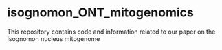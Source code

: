 # isognomon_ONT_mitogenomics
This repository contains code and information related to our paper on the Isognomon nucleus mitogenome
